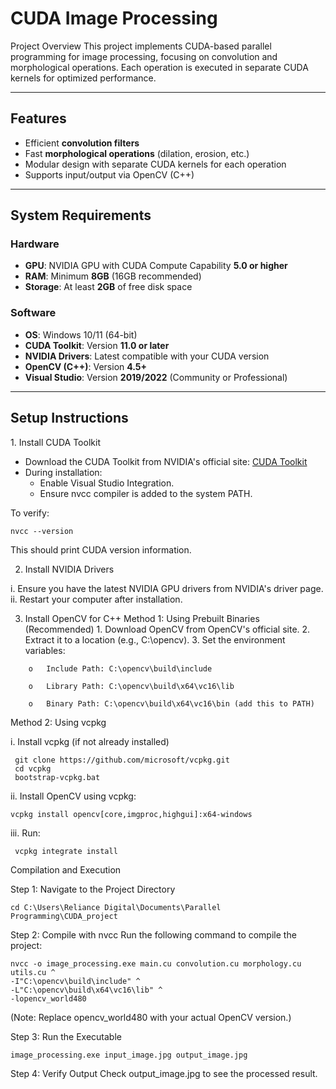 #  CUDA Image Processing

Project Overview This project implements CUDA-based parallel programming for image processing, focusing on convolution and morphological operations. Each operation is executed in separate CUDA kernels for optimized performance.

---

##  Features

- Efficient **convolution filters**
- Fast **morphological operations** (dilation, erosion, etc.)
- Modular design with separate CUDA kernels for each operation
- Supports input/output via OpenCV (C++)

---

##  System Requirements

###  Hardware
- **GPU**: NVIDIA GPU with CUDA Compute Capability **5.0 or higher**
- **RAM**: Minimum **8GB** (16GB recommended)
- **Storage**: At least **2GB** of free disk space

###  Software
- **OS**: Windows 10/11 (64-bit)
- **CUDA Toolkit**: Version **11.0 or later**
- **NVIDIA Drivers**: Latest compatible with your CUDA version
- **OpenCV (C++)**: Version **4.5+**
- **Visual Studio**: Version **2019/2022** (Community or Professional)

---

##  Setup Instructions

1️. Install CUDA Toolkit

- Download the CUDA Toolkit from NVIDIA's official site: [CUDA Toolkit](https://developer.nvidia.com/cuda-toolkit)
- During installation:
  - Enable Visual Studio Integration.
  - Ensure nvcc compiler is added to the system PATH.

To verify:
```
nvcc --version
```
This should print CUDA version information.

2. Install NVIDIA Drivers

 i. Ensure you have the latest NVIDIA GPU drivers from NVIDIA's driver page.
ii. Restart your computer after installation.


3. Install OpenCV for C++ Method 1: Using Prebuilt Binaries (Recommended) 1. Download OpenCV from OpenCV's official site. 2. Extract it to a location (e.g., C:\opencv). 3. Set the environment variables:
```
 	o	Include Path: C:\opencv\build\include

 	o	Library Path: C:\opencv\build\x64\vc16\lib

 	o	Binary Path: C:\opencv\build\x64\vc16\bin (add this to PATH)
```
Method 2: Using vcpkg

i. Install vcpkg (if not already installed)

```
 git clone https://github.com/microsoft/vcpkg.git
 cd vcpkg
 bootstrap-vcpkg.bat
```
ii. Install OpenCV using vcpkg:
```
vcpkg install opencv[core,imgproc,highgui]:x64-windows
```

iii. Run:
```
 vcpkg integrate install
```

Compilation and Execution

Step 1: Navigate to the Project Directory

```cd C:\Users\Reliance Digital\Documents\Parallel Programming\CUDA_project```

Step 2: Compile with nvcc Run the following command to compile the project:

```
nvcc -o image_processing.exe main.cu convolution.cu morphology.cu utils.cu ^
-I"C:\opencv\build\include" ^
-L"C:\opencv\build\x64\vc16\lib" ^
-lopencv_world480
```
(Note: Replace opencv_world480 with your actual OpenCV version.)

Step 3: Run the Executable

```
image_processing.exe input_image.jpg output_image.jpg
```

Step 4: Verify Output Check output_image.jpg to see the processed result.
